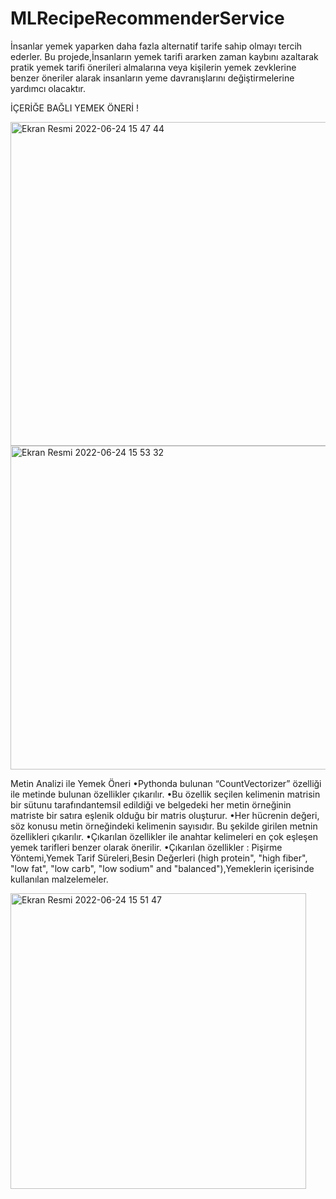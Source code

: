 # MLRecipeRecommenderService

İnsanlar yemek yaparken daha fazla alternatif tarife sahip olmayı tercih ederler. Bu projede,İnsanların yemek tarifi ararken zaman kaybını azaltarak pratik yemek tarifi önerileri almalarına veya kişilerin yemek zevklerine benzer öneriler alarak insanların yeme davranışlarını değiştirmelerine yardımcı olacaktır.

İÇERİĞE BAĞLI YEMEK ÖNERİ !


<img width="518" alt="Ekran Resmi 2022-06-24 15 47 44" src="https://user-images.githubusercontent.com/43795927/175538966-49f6367e-218d-4b07-a56e-c7dcd2fb4f88.png">
<img width="518" alt="Ekran Resmi 2022-06-24 15 53 32" src="https://user-images.githubusercontent.com/43795927/175539953-b817deea-3050-46e6-869b-009350d9af0d.png">


Metin Analizi ile Yemek Öneri
•Pythonda bulunan “CountVectorizer” özelliği ile metinde bulunan özellikler çıkarılır.
•Bu özellik seçilen kelimenin matrisin bir sütunu tarafındantemsil edildiği ve belgedeki her metin örneğinin matriste bir satıra eşlenik
olduğu bir matris oluşturur. 
•Her hücrenin değeri, söz konusu metin örneğindeki kelimenin sayısıdır. Bu şekilde girilen metnin özellikleri çıkarılır. 
•Çıkarılan özellikler ile anahtar kelimeleri en çok eşleşen yemek tarifleri benzer olarak önerilir.
•Çıkarılan özellikler : Pişirme Yöntemi,Yemek Tarif Süreleri,Besin Değerleri (high protein", "high fiber", "low fat", "low carb", "low sodium" and "balanced"),Yemeklerin içerisinde kullanılan malzelemeler.


<img width="473" alt="Ekran Resmi 2022-06-24 15 51 47" src="https://user-images.githubusercontent.com/43795927/175539633-5f468b27-9a00-4546-9935-7589e231a96e.png">
